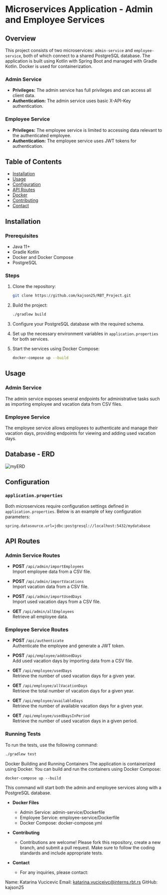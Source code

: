 # Microservices Application - Admin and Employee Services

## Overview

This project consists of two microservices: `admin-service` and `employee-service`, both of which connect to a shared PostgreSQL database. The application is built using Kotlin with Spring Boot and managed with Gradle Kotlin. Docker is used for containerization.

### Admin Service

- **Privileges:** The admin service has full privileges and can access all client data.
- **Authentication:** The admin service uses basic X-API-Key authentication.

### Employee Service

- **Privileges:** The employee service is limited to accessing data relevant to the authenticated employee.
- **Authentication:** The employee service uses JWT tokens for authentication.

## Table of Contents

- [Installation](#installation)
- [Usage](#usage)
- [Configuration](#configuration)
- [API Routes](#api-routes)
- [Docker](#docker)
- [Contributing](#contributing)
- [Contact](#contact)

## Installation

### Prerequisites

- Java 11+
- Gradle Kotlin
- Docker and Docker Compose
- PostgreSQL

### Steps

1. Clone the repository:

    ```bash
    git clone https://github.com/kajson25/RBT_Project.git
    ```

2. Build the project:

    ```bash
    ./gradlew build
    ```

3. Configure your PostgreSQL database with the required schema.

4. Set up the necessary environment variables in `application.properties` for both services.

5. Start the services using Docker Compose:

    ```bash
    docker-compose up --build
    ```

## Usage

### Admin Service

The admin service exposes several endpoints for administrative tasks such as importing employee and vacation data from CSV files.

### Employee Service

The employee service allows employees to authenticate and manage their vacation days, providing endpoints for viewing and adding used vacation days.

## Database - ERD

![myERD](https://github.com/user-attachments/assets/415b2387-26fb-403f-914f-6ebda306de4b)

## Configuration

### `application.properties`

Both microservices require configuration settings defined in `application.properties`. Below is an example of key configuration parameters:

```properties
spring.datasource.url=jdbc:postgresql://localhost:5432/mydatabase
```

## API Routes

### Admin Service Routes

- **POST** `/api/admin/importEmployees`  
  Import employee data from a CSV file.

- **POST** `/api/admin/importVacations`  
  Import vacation data from a CSV file.

- **POST** `/api/admin/importUsedDays`  
  Import used vacation days from a CSV file.

- **GET** `/api/admin/allEmployees`  
  Retrieve all employee data.

### Employee Service Routes

- **POST** `/api/authenticate`  
  Authenticate the employee and generate a JWT token.

- **POST** `/api/employee/addUsedDays`  
  Add used vacation days by importing data from a CSV file.

- **GET** `/api/employee/usedDays`  
  Retrieve the number of used vacation days for a given year.

- **GET** `/api/employee/allVacationDays`  
  Retrieve the total number of vacation days for a given year.

- **GET** `/api/employee/availableDays`  
  Retrieve the number of available vacation days for a given year.

- **GET** `/api/employee/usedDaysInPeriod`  
  Retrieve the number of used vacation days in a given period.

### Running Tests

To run the tests, use the following command:

```bash
./gradlew test
```
Docker
Building and Running Containers
The application is containerized using Docker. You can build and run the containers using Docker Compose:

```bash:
docker-compose up --build
```
This command will start both the admin and employee services along with a PostgreSQL database.

- **Docker Files**
  - Admin Service: admin-service/Dockerfile
  - Employee Service: employee-service/Dockerfile
  - Docker Compose: docker-compose.yml
  
- **Contributing**
  - Contributions are welcome! Please fork this repository, create a new branch, and submit a pull request. Make sure to follow the coding standards and include appropriate tests.

- **Contact**
  - For any inquiries, please contact:

Name: Katarina Vucicevic
Email: katarina.vuciceivc@interns.rbt.rs
GitHub: kajson25
